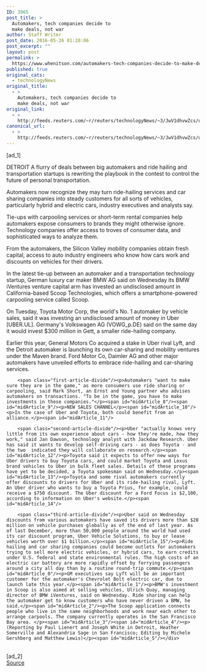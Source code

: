 ```yaml
---
ID: 3965
post_title: >
  Automakers, tech companies decide to
  make deals, not war
author: Staff Writer
post_date: 2016-05-26 01:20:06
post_excerpt: ""
layout: post
permalink: >
  https://www.whenitson.com/automakers-tech-companies-decide-to-make-deals-not-war/
published: true
original_cats:
  - technologyNews
original_title:
  - >
    Automakers, tech companies decide to
    make deals, not war
original_link:
  - >
    http://feeds.reuters.com/~r/reuters/technologyNews/~3/JwV1dhvwZcs/us-usa-ridesharing-analysis-idUSKCN0YH00F
canonical_url:
  - >
    http://feeds.reuters.com/~r/reuters/technologyNews/~3/JwV1dhvwZcs/us-usa-ridesharing-analysis-idUSKCN0YH00F
---
```

 [ad_1]
<br><div id="articleText">
<span id="midArticle_start"/>

<span id="midArticle_0"/><span class="focusParagraph" readability="3"><p><span class="articleLocation">DETROIT</span> A flurry of deals between big automakers and ride hailing and transportation startups is rewriting the playbook in the contest to control the future of personal transportation.</p></span><span id="midArticle_1"/><p>Automakers now recognize they may turn ride-hailing services and car sharing companies into steady customers for all sorts of vehicles, particularly hybrid and electric cars, industry executives and analysts say.  </p><span id="midArticle_2"/><p>Tie-ups with carpooling services or short-term rental companies help automakers expose consumers to brands they might otherwise ignore. Technology companies offer access to troves of consumer data, and sophisticated ways to analyze them.</p><span id="midArticle_3"/><p>From the automakers, the Silicon Valley mobility companies obtain fresh capital, access to auto industry engineers who know how cars work and discounts on vehicles for their drivers.     </p><span id="midArticle_4"/><p>In the latest tie-up between an automaker and a transportation technology startup, German luxury car maker BMW AG said on Wednesday its BMW iVentures venture capital arm has invested an undisclosed amount in California-based Scoop Technologies, which offers a smartphone-powered carpooling service called Scoop.</p><span id="midArticle_5"/><p>On Tuesday, Toyota Motor Corp, the world's No. 1 automaker by vehicle sales, said it was investing an undisclosed amount of money in Uber [UBER.UL]. Germany's Volkswagen AG (<span id="symbol_VOWG_p.DE_0">VOWG_p.DE</span>) said on the same day it would invest $300 million in Gett, a smaller ride-hailing company.</p><span id="midArticle_6"/><p>Earlier this year, General Motors Co acquired a stake in Uber rival Lyft, and the Detroit automaker is launching its own car-sharing and mobility ventures under the Maven brand. Ford Motor Co, Daimler AG and other major automakers have unveiled efforts to embrace ride-hailing and car-sharing services.</p><span id="midArticle_7"/>
        
        <span class="first-article-divide"/><p>Automakers "want to make sure they are in the game," as more consumers use ride sharing or carpooling, said Mark Short, an Ernst and Young partner who advises automakers on transactions. "To be in the game, you have to make investments in these companies."</p><span id="midArticle_8"/><span id="midArticle_9"/><p>NEW SALES CHANNEL</p><span id="midArticle_10"/><p>In the case of Uber and Toyota, both could benefit from an alliance.</p><span id="midArticle_11"/>
        
        <span class="second-article-divide"/><p>Uber "actually knows very little from its own experience about cars - how they're made, how they work," said Jan Dawson, technology analyst with Jackdaw Research. Uber has said it wants to develop self-driving cars - as does Toyota - and the two  indicated they will collaborate on research.</p><span id="midArticle_12"/><p>Toyota said it expects to offer new ways for Uber drivers to buy Toyota cars, and could market Toyota and Lexus brand vehicles to Uber in bulk fleet sales. Details of these programs have yet to be decided, a Toyota spokesman said on Wednesday.</p><span id="midArticle_13"/><p>Toyota and some rival automakers currently offer discounts to drivers for Uber and its ride-hailing rival, Lyft. An Uber driver who wants to buy a Toyota Prius, for example, could receive a $750 discount. The Uber discount for a Ford Focus is $2,100, according to information on Uber's website.</p><span id="midArticle_14"/>
        
        <span class="third-article-divide"/><p>Uber said on Wednesday discounts from various automakers have saved its drivers more than $20 million on vehicle purchases globally as of the end of last year. As of last December, more than 50,000 people around the world had used its car discount program, Uber Vehicle Solutions, to buy or lease vehicles worth over $1 billion.</p><span id="midArticle_15"/><p>Ride hailing and car sharing companies could become outlets for automakers trying to sell more electric vehicles, or hybrid cars, to earn credits under U.S. federal and state environmental rules. The high costs of an electric car battery are more rapidly offset by ferrying passengers around a city all day than by a routine round-trip commute.</p><span id="midArticle_0"/><p>GM executives say Lyft will be an important customer for the automaker's Chevrolet Bolt electric car, due to launch late this year.</p><span id="midArticle_1"/><p>BMW's investment in Scoop is also aimed at selling vehicles, Ulrich Quay, managing director of BMW iVentures, said on Wednesday. Ride sharing can help the automaker get to know customers who have never driven a BMW, he said.</p><span id="midArticle_2"/><p>The Scoop application connects people who live in the same neighborhoods and work near each other to arrange carpools. The company currently operates in the San Francisco Bay area. </p><span id="midArticle_3"/><span id="midArticle_4"/><p> (Reporting by Paul Lienert and Joseph White in Detroit, Heather Somerville and Alexandria Sage in San Francisco; Editing by Michele Gershberg and Matthew Lewis)</p><span id="midArticle_5"/></div>
<br>[ad_2]
<br><a href="http://feeds.reuters.com/~r/reuters/technologyNews/~3/JwV1dhvwZcs/us-usa-ridesharing-analysis-idUSKCN0YH00F">Source </a>